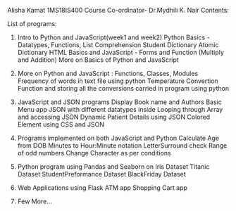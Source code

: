 Alisha Kamat 
1MS18IS400
Course Co-ordinator- Dr.Mydhili K. Nair
Contents: 

List of programs:

1. 	Intro to Python and JavaScript(week1 and week2)
		Python Basics - Datatypes, Functions, List Comprehension
		Student Dictionary
		Atomic Dictionary
		HTML Basics and JavaScript - Forms and Function (Multiply and Addition)
		More on Basics of Python and JavaScript

2.	More on Python and JavaScript : Functions, Classes, Modules
		Frequency of words in text file using python
		Temperature Convertion Function and storing all the conversions carried in program using python

3.	JavaScript and JSON programs
		Display Book name and Authors
		Basic Menu app
		JSON with different datatypes inside
		Looping through Array and accessing JSON
		Dynamic Patient Details using JSON
		Colored Element using CSS and JSON

4.  Programs implemented on both JavaScript and Python
		Calculate Age from DOB
		Minutes to Hour:Minute notation
		LetterSurround check
		Range of odd numbers
		Change Character as per conditions

5.  Python program using Pandas and Seaborn on
		Iris Dataset
		Titanic Dataset
		StudentPreformance Dataset
		BlackFriday Dataset

6.	Web Applications using Flask
		ATM app
		Shopping Cart app

7.	Few More...
